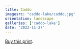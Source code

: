 ```yaml
---
title: Caddo
imagesrc: "caddo-lake/caddo.jpg"
orientation: landscape
galleries: ['caddo-lake']
date: '2022-11-27'
---
```


[Buy this print](https://weshargrovephotography.square.site/product/caddo/43).
